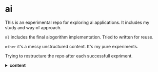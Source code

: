 # ai
This is an experimental repo for exploring ai applications. It includes my study and way of approach.

`ml` includes the final alogorithm implementation. Tried to written for reuse.

`other` it's a messy unstructured content. It's my pure experiments.

Trying to restructure the repo after each successfull expriment.

 <details>
  <summary><b>content</b></summary>
        ml/<a href="https://github.com/jassim-jasmin/ai/blob/master/ml/classification/text/sentiment_analysis/ReadMe.md">sentiment analysis</a>
        <br>
        ml/<a href="https://github.com/jassim-jasmin/ai/tree/master/ml/ner/crf">named entity recognition</a>
        </br>
        <a href="https://github.com/jassim-jasmin/ai/blob/master/other/learn/some_maths/conditional_probability.py">conditinal probability</a>
</details>
